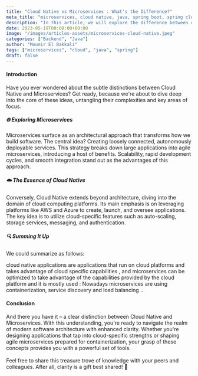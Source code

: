 ```yaml
---
title: "Cloud Native vs Microservices : What's the Difference?"
meta_title: "microservices, cloud native, java, spring boot, spring cloud"
description: "In this article, we will explore the difference between cloud native and microservices, and how they relate to each other."
date: 2023-05-19T00:00:00+00:00
image: "/images/articles-assets/microservices-cloud-native.jpeg"
categories: ["Backend", "Java"]
author: "Mounir El Bakkali"
tags: ["microservices", "cloud", "java", "spring"]
draft: false
---
```


#### Introduction 

Have you ever wondered about the subtle distinctions between Cloud Native and Microservices? Get ready, because we're about to dive deep into the core of these ideas, untangling their complexities and key areas of focus.

##### 🌐 Exploring Microservices

Microservices surface as an architectural approach that transforms how we build software. The central idea? Creating loosely connected, autonomously deployable services. This strategy breaks down large applications into agile microservices, introducing a host of benefits. Scalability, rapid development cycles, and smooth integration stand out as the advantages of this approach.

##### ☁️ The Essence of Cloud Native
Conversely, Cloud Native extends beyond architecture, diving into the domain of cloud computing platforms. Its main emphasis is on leveraging platforms like AWS and Azure to create, launch, and oversee applications. The key idea is to utilize cloud-specific features such as auto-scaling, storage services, messaging, and authentication.
##### 🔍 Summing It Up
We could summarize  as follows:

cloud native applications are applications that run on cloud platforms and takes advantage of cloud specific capabilities , and microservices can be optimized to take advantage of the capabilities provided by the cloud platform and it is mostly used :
Nowadays microservices are using containerization, service discovery and load balancing ..


#### Conclusion
And there you have it – a clear distinction between Cloud Native and Microservices. With this understanding, you're ready to navigate the realm of modern software architecture with enhanced clarity. Whether you're designing applications that tap into cloud-specific strengths or shaping agile microservices prepared for containerization, your grasp of these concepts provides you with a powerful set of tools.
<br/><br/>Feel free to share this treasure trove of knowledge with your peers and colleagues. After all, clarity is a gift best shared! 🌟